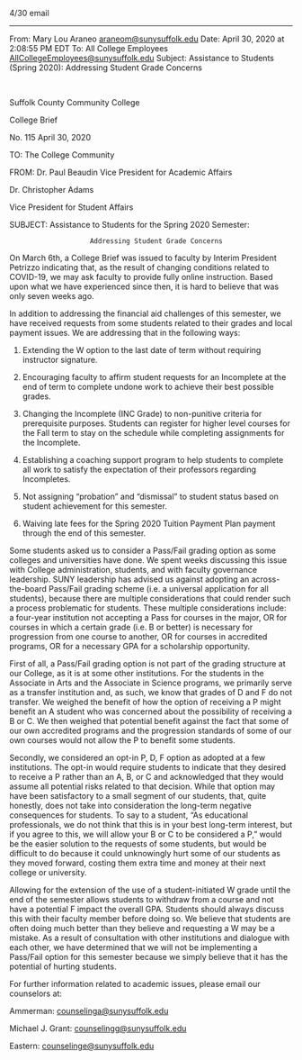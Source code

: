 4/30 email

----

From: Mary Lou Araneo <araneom@sunysuffolk.edu>
Date: April 30, 2020 at 2:08:55 PM EDT
To: All College Employees <AllCollegeEmployees@sunysuffolk.edu>
Subject: Assistance to Students (Spring 2020): Addressing Student Grade Concerns

﻿

Suffolk County Community College

College Brief

                   

 

No. 115           April 30, 2020

                   

TO:                 The College Community

 

FROM:            Dr. Paul Beaudin
                        Vice President for Academic Affairs

 

Dr. Christopher Adams

Vice President for Student Affairs

 

SUBJECT:      Assistance to Students for the Spring 2020 Semester:

                        Addressing Student Grade Concerns

 

 

On March 6th, a College Brief was issued to faculty by Interim President Petrizzo indicating that, as the result of changing conditions related to COVID-19, we may ask faculty to provide fully online instruction.  Based upon what we have experienced since then, it is hard to believe that was only seven weeks ago.

 

In addition to addressing the financial aid challenges of this semester, we have received requests from some students related to their grades and local payment issues.  We are addressing that in the following ways:

 

1. Extending the W option to the last date of term without requiring instructor signature.

2. Encouraging faculty to affirm student requests for an Incomplete at the end of term to complete undone work to achieve their best possible grades.

3. Changing the Incomplete (INC Grade) to non-punitive criteria for prerequisite purposes. Students can register for higher level courses for the Fall term to stay on the schedule while completing assignments for the Incomplete.

4. Establishing a coaching support program to help students to complete all work to satisfy the expectation of their professors regarding Incompletes.

5. Not assigning “probation” and “dismissal” to student status based on student achievement for this semester.

6. Waiving late fees for the Spring 2020 Tuition Payment Plan payment through the end of this semester.

 

Some students asked us to consider a Pass/Fail grading option as some colleges and universities have done. We spent weeks discussing this issue with College administration, students, and with faculty governance leadership. SUNY leadership has advised us against adopting an across-the-board Pass/Fail grading scheme (i.e. a universal application for all students), because there are multiple considerations that could render such a process problematic for students.  These multiple considerations include:  a four-year institution not accepting a Pass for courses in the major, OR for courses in which a certain grade (i.e. B or better) is necessary for progression from one course to another, OR for courses in accredited programs, OR for a necessary GPA for a scholarship opportunity.

 

First of all, a Pass/Fail grading option is not part of the grading structure at our College, as it is at some other institutions.  For the students in the Associate in Arts and the Associate in Science programs, we primarily serve as a transfer institution and, as such, we know that grades of D and F do not transfer. We weighed the benefit of how the option of receiving a P might benefit an A student who was concerned about the possibility of receiving a B or C.  We then weighed that potential benefit against the fact that some of our own accredited programs and the progression standards of some of our own courses would not allow the P to benefit some students.

 

Secondly, we considered an opt-in P, D, F option as adopted at a few institutions. The opt-in would require students to indicate that they desired to receive a P rather than an A, B, or C and acknowledged that they would assume all potential risks related to that decision.  While that option may have been satisfactory to a small segment of our students, that, quite honestly,  does not take into consideration the long-term negative consequences for students. To say to a student, “As educational professionals, we do not think that this is in your best long-term interest, but if you agree to this, we will allow your B or C to be considered a P,” would be the easier solution to the requests of some students, but would be difficult to do because it could unknowingly hurt some of our students as they moved forward, costing them extra time and money at their next college or university.

 

Allowing for the extension of the use of a student-initiated W grade until the end of the semester allows students to withdraw from a course and not have a potential F impact the overall GPA.  Students should always discuss this with their faculty member before doing so. We believe that students are often doing much better than they believe and requesting a W may be a mistake.  As a result of consultation with other institutions and dialogue with each other, we have determined that we will not be implementing a Pass/Fail option for this semester because we simply believe that it has the potential of hurting students.

 

For further information related to academic issues, please email our counselors at:

 

Ammerman:                counselinga@sunysuffolk.edu

Michael J. Grant:        counselingg@sunysuffolk.edu

Eastern:                       counselinge@sunysuffolk.edu
